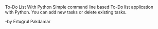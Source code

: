 To-Do List With Python
Simple command line based To-Do list application with Python. You can add new tasks or delete existing tasks.

-by Ertuğrul Pakdamar
